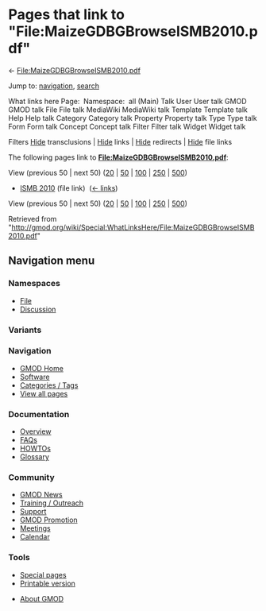 <div id="mw-page-base" class="noprint">

</div>

<div id="mw-head-base" class="noprint">

</div>

<div id="content" class="mw-body" role="main">

<span id="top"></span>

<div id="mw-js-message" style="display:none;">

</div>



# <span dir="auto">Pages that link to "File:MaizeGDBGBrowseISMB2010.pdf"</span>

<div id="bodyContent">

<div id="contentSub">

←
[File:MaizeGDBGBrowseISMB2010.pdf](/wiki/File:MaizeGDBGBrowseISMB2010.pdf "File:MaizeGDBGBrowseISMB2010.pdf")

</div>

<div id="jump-to-nav" class="mw-jump">

Jump to: [navigation](#mw-navigation), [search](#p-search)

</div>

<div id="mw-content-text">

What links here Page:  Namespace:  all (Main) Talk User User talk GMOD
GMOD talk File File talk MediaWiki MediaWiki talk Template Template talk
Help Help talk Category Category talk Property Property talk Type Type
talk Form Form talk Concept Concept talk Filter Filter talk Widget
Widget talk

Filters
[Hide](/mediawiki/index.php?title=Special:WhatLinksHere/File:MaizeGDBGBrowseISMB2010.pdf&hidetrans=1 "Special:WhatLinksHere/File:MaizeGDBGBrowseISMB2010.pdf")
transclusions \|
[Hide](/mediawiki/index.php?title=Special:WhatLinksHere/File:MaizeGDBGBrowseISMB2010.pdf&hidelinks=1 "Special:WhatLinksHere/File:MaizeGDBGBrowseISMB2010.pdf")
links \|
[Hide](/mediawiki/index.php?title=Special:WhatLinksHere/File:MaizeGDBGBrowseISMB2010.pdf&hideredirs=1 "Special:WhatLinksHere/File:MaizeGDBGBrowseISMB2010.pdf")
redirects \|
[Hide](/mediawiki/index.php?title=Special:WhatLinksHere/File:MaizeGDBGBrowseISMB2010.pdf&hideimages=1 "Special:WhatLinksHere/File:MaizeGDBGBrowseISMB2010.pdf")
file links

The following pages link to
**[File:MaizeGDBGBrowseISMB2010.pdf](/wiki/File:MaizeGDBGBrowseISMB2010.pdf "File:MaizeGDBGBrowseISMB2010.pdf")**:

View (previous 50 \| next 50)
([20](/mediawiki/index.php?title=Special:WhatLinksHere/File:MaizeGDBGBrowseISMB2010.pdf&limit=20 "Special:WhatLinksHere/File:MaizeGDBGBrowseISMB2010.pdf")
\|
[50](/mediawiki/index.php?title=Special:WhatLinksHere/File:MaizeGDBGBrowseISMB2010.pdf&limit=50 "Special:WhatLinksHere/File:MaizeGDBGBrowseISMB2010.pdf")
\|
[100](/mediawiki/index.php?title=Special:WhatLinksHere/File:MaizeGDBGBrowseISMB2010.pdf&limit=100 "Special:WhatLinksHere/File:MaizeGDBGBrowseISMB2010.pdf")
\|
[250](/mediawiki/index.php?title=Special:WhatLinksHere/File:MaizeGDBGBrowseISMB2010.pdf&limit=250 "Special:WhatLinksHere/File:MaizeGDBGBrowseISMB2010.pdf")
\|
[500](/mediawiki/index.php?title=Special:WhatLinksHere/File:MaizeGDBGBrowseISMB2010.pdf&limit=500 "Special:WhatLinksHere/File:MaizeGDBGBrowseISMB2010.pdf"))

- [ISMB 2010](/wiki/ISMB_2010 "ISMB 2010") (file link) ‎
  <span class="mw-whatlinkshere-tools">([←
  links](/mediawiki/index.php?title=Special:WhatLinksHere&target=ISMB+2010 "Special:WhatLinksHere"))</span>

View (previous 50 \| next 50)
([20](/mediawiki/index.php?title=Special:WhatLinksHere/File:MaizeGDBGBrowseISMB2010.pdf&limit=20 "Special:WhatLinksHere/File:MaizeGDBGBrowseISMB2010.pdf")
\|
[50](/mediawiki/index.php?title=Special:WhatLinksHere/File:MaizeGDBGBrowseISMB2010.pdf&limit=50 "Special:WhatLinksHere/File:MaizeGDBGBrowseISMB2010.pdf")
\|
[100](/mediawiki/index.php?title=Special:WhatLinksHere/File:MaizeGDBGBrowseISMB2010.pdf&limit=100 "Special:WhatLinksHere/File:MaizeGDBGBrowseISMB2010.pdf")
\|
[250](/mediawiki/index.php?title=Special:WhatLinksHere/File:MaizeGDBGBrowseISMB2010.pdf&limit=250 "Special:WhatLinksHere/File:MaizeGDBGBrowseISMB2010.pdf")
\|
[500](/mediawiki/index.php?title=Special:WhatLinksHere/File:MaizeGDBGBrowseISMB2010.pdf&limit=500 "Special:WhatLinksHere/File:MaizeGDBGBrowseISMB2010.pdf"))

</div>

<div class="printfooter">

Retrieved from
"<http://gmod.org/wiki/Special:WhatLinksHere/File:MaizeGDBGBrowseISMB2010.pdf>"

</div>

<div id="catlinks" class="catlinks catlinks-allhidden">

</div>

<div class="visualClear">

</div>

</div>

</div>

<div id="mw-navigation">

## Navigation menu

<div id="mw-head">



<div id="left-navigation">

<div id="p-namespaces" class="vectorTabs" role="navigation"
aria-labelledby="p-namespaces-label">

### Namespaces

- <span id="ca-nstab-image"><a href="/wiki/File:MaizeGDBGBrowseISMB2010.pdf" accesskey="c"
  title="View the file page [c]">File</a></span>
- <span id="ca-talk"><a
  href="/mediawiki/index.php?title=File_talk:MaizeGDBGBrowseISMB2010.pdf&amp;action=edit&amp;redlink=1"
  accesskey="t"
  title="Discussion about the content page [t]">Discussion</a></span>

</div>

<div id="p-variants" class="vectorMenu emptyPortlet" role="navigation"
aria-labelledby="p-variants-label">

### 

### Variants[](#)

<div class="menu">

</div>

</div>

</div>

<div id="right-navigation">





</div>



</div>

</div>

</div>

<div id="mw-panel">

<div id="p-logo" role="banner">

<a href="/wiki/Main_Page"
style="background-image: url(http://gmod.org/images/GMOD-cogs.png);"
title="Visit the main page"></a>

</div>

<div id="p-Navigation" class="portal" role="navigation"
aria-labelledby="p-Navigation-label">

### Navigation

<div class="body">

- <span id="n-GMOD-Home">[GMOD Home](/wiki/Main_Page)</span>
- <span id="n-Software">[Software](/wiki/GMOD_Components)</span>
- <span id="n-Categories-.2F-Tags">[Categories /
  Tags](/wiki/Categories)</span>
- <span id="n-View-all-pages">[View all
  pages](/wiki/Special:AllPages)</span>

</div>

</div>

<div id="p-Documentation" class="portal" role="navigation"
aria-labelledby="p-Documentation-label">

### Documentation

<div class="body">

- <span id="n-Overview">[Overview](/wiki/Overview)</span>
- <span id="n-FAQs">[FAQs](/wiki/Category:FAQ)</span>
- <span id="n-HOWTOs">[HOWTOs](/wiki/Category:HOWTO)</span>
- <span id="n-Glossary">[Glossary](/wiki/Glossary)</span>

</div>

</div>

<div id="p-Community" class="portal" role="navigation"
aria-labelledby="p-Community-label">

### Community

<div class="body">

- <span id="n-GMOD-News">[GMOD News](/wiki/GMOD_News)</span>
- <span id="n-Training-.2F-Outreach">[Training /
  Outreach](/wiki/Training_and_Outreach)</span>
- <span id="n-Support">[Support](/wiki/Support)</span>
- <span id="n-GMOD-Promotion">[GMOD
  Promotion](/wiki/GMOD_Promotion)</span>
- <span id="n-Meetings">[Meetings](/wiki/Meetings)</span>
- <span id="n-Calendar">[Calendar](/wiki/Calendar)</span>

</div>

</div>

<div id="p-tb" class="portal" role="navigation"
aria-labelledby="p-tb-label">

### Tools

<div class="body">

- <span id="t-specialpages"><a href="/wiki/Special:SpecialPages" accesskey="q"
  title="A list of all special pages [q]">Special pages</a></span>
- <span id="t-print"><a
  href="/mediawiki/index.php?title=Special:WhatLinksHere/File:MaizeGDBGBrowseISMB2010.pdf&amp;printable=yes"
  rel="alternate" accesskey="p"
  title="Printable version of this page [p]">Printable version</a></span>

</div>

</div>

</div>

</div>

<div id="footer" role="contentinfo">

- <span id="footer-places-about">[About
  GMOD](/wiki/GMOD:About "GMOD:About")</span>

<!-- -->






</div>
